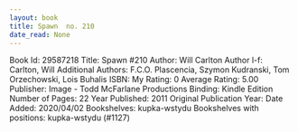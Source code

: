 ```yaml
---
layout: book
title: Spawn  no. 210
date_read: None
---
```


Book Id: 29587218
Title: Spawn #210
Author: Will Carlton
Author l-f: Carlton, Will
Additional Authors: F.C.O. Plascencia, Szymon Kudranski, Tom Orzechowski, Lois Buhalis
ISBN: 
My Rating: 0
Average Rating: 5.00
Publisher: Image - Todd McFarlane Productions
Binding: Kindle Edition
Number of Pages: 22
Year Published: 2011
Original Publication Year: 
Date Added: 2020/04/02
Bookshelves: kupka-wstydu
Bookshelves with positions: kupka-wstydu (#1127)

